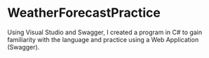 # WeatherForecastPractice
Using Visual Studio and Swagger, I created a program in C# to gain familiarity with the language and practice using a Web Application (Swagger).
